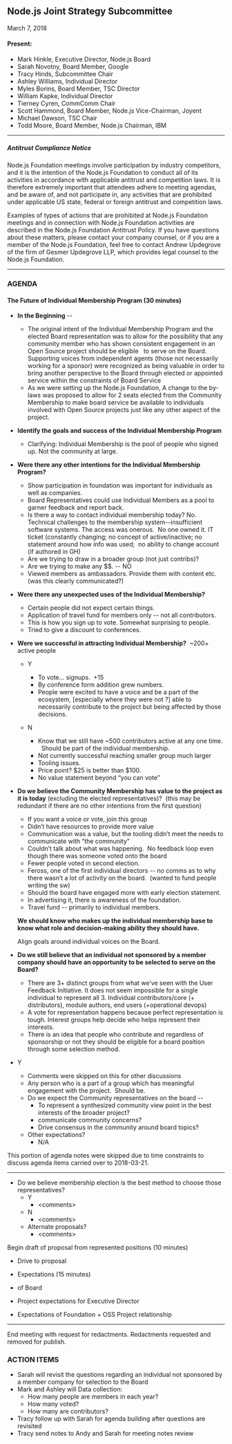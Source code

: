 ## Node.js Joint Strategy Subcommittee

March 7, 2018

#### Present: 

- Mark Hinkle, Executive Director, Node.js Board
- Sarah Novotny, Board Member, Google
- Tracy Hinds, Subcommittee Chair
- Ashley Williams, Individual Director
- Myles Borins, Board Member, TSC Director
- William Kapke, Individual Director
- Tierney Cyren, CommComm Chair
- Scott Hammond, Board Member, Node.js Vice-Chairman, Joyent
- Michael Dawson, TSC Chair
- Todd Moore, Board Member, Node.js Chairman, IBM

* * *
##### Antitrust Compliance Notice

Node.js Foundation meetings involve participation by industry competitors, and it is the 
intention of the Node.js Foundation to conduct all of its activities in accordance with 
applicable antitrust and competition laws. It is therefore extremely important that 
attendees adhere to meeting agendas, and be aware of, and not participate in, any 
activities that are prohibited under applicable US state, federal or foreign antitrust 
and competition laws. 

Examples of types of actions that are prohibited at Node.js Foundation meetings and 
in connection with Node.js Foundation activities are described in the Node.js 
Foundation Antitrust Policy. If you have questions about these matters, please 
contact your company counsel, or if you are a member of the Node.js Foundation, 
feel free to contact Andrew Updegrove of the firm of Gesmer Updegrove LLP, which 
provides legal counsel to the Node.js Foundation.
* * *
  
### AGENDA

#### The Future of Individual Membership Program (30 minutes)
  - **In the Beginning** --
    - The original intent of the Individual Membership Program and the elected Board
  representation was to allow for the possibility that any community member who 
  has shown consistent engagement in an Open Source project should be eligible  
  to serve on the Board.  Supporting voices from independent agents (those not 
  necessarily working for a sponsor) were recognized as being valuable in order 
  to bring another perspective to the Board through elected or appointed service 
  within the constraints of Board Service
    - As we were setting up the Node.js Foundation, A change to the by-laws was proposed 
to allow for 2 seats elected from the Community Membership to make board service be
available to individuals involved with Open Source projects just like any other 
aspect of the project. 
  - **Identify the goals and success of the Individual Membership Program**
    - Clarifying: Individual Membership is the pool of people who signed up. Not the
    community at large.
  - **Were there any other intentions for the Individual Membership Program?** 
    - Show participation in foundation was important for individuals as well as 
    companies. 
    - Board Representatives could use Individual Members as a pool to garner 
    feedback and report back. 
    - Is there a way to contact individual membership today? 
      No. Technical challenges to the membership system--insufficient software 
      systems. The access was onerous.  No one owned it.  IT ticket (constantly
      changing; no concept of active/inactive;  no statement around how info 
      was used;  no ability to change account (if authored in GH)
    - Are we trying to draw in a broader group (not just contribs)? 
    - Are we trying to make any $$. -- NO 
    - Viewed members as ambassadors. Provide them with content etc. (was this clearly
    communicated?) 
  - **Were there any unexpected uses of the Individual Membership?** 
    - Certain people did not expect certain things.  
    - Application of travel fund for members only -- not all contributors. 
    - This is how you sign up to vote. Somewhat surprising to people. 
    - Tried to give a discount to conferences. 
  - **Were we successful in attracting Individual Membership?**  ~200+ active people
    - Y 
        - To vote… signups.  +15  
        - By conference form addition grew numbers.   
        - People were excited to have a voice and be a part of the ecosystem, 
        [especially where they were not ?] able to necessarily contribute to the
        project but being affected by those decisions. 

    - N 
        - Know that we still have ~500 contributors active at any one time.  
        Should be part of the individual membership. 
        - Not currently successful reaching smaller group much larger 
        - Tooling issues. 
        - Price point? $25 is better than $100. 
        - No value statement beyond “you can vote” 

- **Do we believe the Community Membership has value to the project as it is 
today** (excluding the elected representatives)?  (this may be redundant if 
there are no other intentions from the first question) 
    - If you want a voice or vote, join this group 
    - Didn’t have resources to provide more value 
    - Communication was a value, but the tooling didn’t meet the needs to 
    communicate with “the community” 
    - Couldn’t talk about what was happening.  No feedback loop even though 
    there was someone voted onto the board 
    - Fewer people voted in second election. 
    - Feross, one of the first individual directors -- no comms as to why 
    there wasn’t a lot of activity on the board.  (wanted to fund people writing the sw) 
    - Should the board have engaged more with early election statement. 
    - In advertising it, there is awareness of the foundation. 
    - Travel fund -- primarily to individual members. 

  **We should know who makes up the individual membership base to know what role and 
  decision-making ability they should have.**

  Align goals around individual voices on the Board.

- **Do we still believe that an individual not sponsored by a member company should 
have an opportunity to be selected to serve on the Board?**
  - There are 3+ distinct groups from what we’ve seen with the User Feedback Initiative.
  It does not seem impossible for a single individual to represent all 3. Individual 
  contributors/core (+ distributors), module authors, end users (+operational devops)
  - A vote for representation happens because perfect representation is tough. Interest
  groups help decide who helps represent their interests. 
  - There is an idea that people who contribute and regardless of sponsorship or not 
  they should be eligible for a board position through some selection method.  

- Y 
    - Comments were skipped on this for other discussions
    - Any person who is a part of a group which has meaningful engagement with 
    the project.  Should be.
    - Do we expect the Community representatives on the board --  
      - To represent a synthesized community view point in the best interests 
      of the broader project? 
       - communicate community concerns? 
       -  Drive consensus in the community around board topics? 
    - Other expectations? 
        - N/A 

This portion of agenda notes were skipped due to time constraints to discuss 
agenda items carried over to 2018-03-21.
***
- Do we believe membership election is the best method to choose those representatives? 
    - Y 
        - &lt;comments&gt; 
    - N 
        - &lt;comments&gt; 
    - Alternate proposals? 
        - &lt;comments&gt; 

Begin draft of proposal from represented positions (10 minutes) 

- Drive to proposal

- Expectations (15 minutes)

- of Board 
- Project expectations for Executive Director 
- Expectations of Foundation + OSS Project relationship 
***
  
End meeting with request for redactments. Redactments requested and removed for publish.  

### ACTION ITEMS

- Sarah will revisit the questions regarding an individual not sponsored by a member company for selection to the Board 
- Mark and Ashley will Data collection:  
    - How many people are members in each year?  
    - How many voted?  
    - How many are contributors? 
- Tracy follow up with Sarah for agenda building after questions are revisited 
- Tracy send notes to Andy and Sarah for meeting notes review

